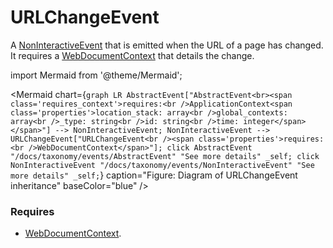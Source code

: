 # URLChangeEvent

A [NonInteractiveEvent](/taxonomy/events/NonInteractiveEvent.md) that is emitted when the URL of a page has changed. It requires a [WebDocumentContext](/taxonomy/location-contexts/WebDocumentContext)
that details the change.

import Mermaid from '@theme/Mermaid';

<Mermaid chart={`
	graph LR
    AbstractEvent["AbstractEvent<br><span class='requires_context'>requires:<br />ApplicationContext<span class='properties'>location_stack: array<br />global_contexts: array<br />_type: string<br />id: string<br />time: integer</span></span>"] --> NonInteractiveEvent;
    NonInteractiveEvent --> URLChangeEvent["URLChangeEvent<br /><span class='properties'>requires:<br />WebDocumentContext</span>"];
    click AbstractEvent "/docs/taxonomy/events/AbstractEvent" "See more details" _self;
    click NonInteractiveEvent "/docs/taxonomy/events/NonInteractiveEvent" "See more details" _self;
`} caption="Figure: Diagram of URLChangeEvent inheritance" baseColor="blue" />

### Requires
- [WebDocumentContext](/taxonomy/location-contexts/WebDocumentContext.md).